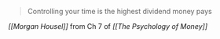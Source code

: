 > Controlling your time is the highest dividend money pays

*[[Morgan Housel]]* from Ch 7 of *[[The Psychology of Money]]*